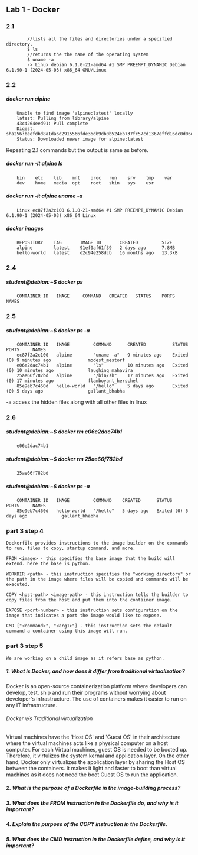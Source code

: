 ## Lab 1 - Docker

### 2.1
            //lists all the files and directories under a specified directory.
            $ ls
            //returns the the name of the operating system
            $ uname -a 
            -> Linux debian 6.1.0-21-amd64 #1 SMP PREEMPT_DYNAMIC Debian 6.1.90-1 (2024-05-03) x86_64 GNU/Linux


### 2.2 

#####  docker run alpine
        Unable to find image 'alpine:latest' locally
        latest: Pulling from library/alpine
        43c4264eed91: Pull complete 
        Digest: sha256:beefdbd8a1da6d2915566fde36db9db0b524eb737fc57cd1367effd16dc0d06d
        Status: Downloaded newer image for alpine:latest
 Repeating 2.1 commands but the output is same as before.

 ##### docker run -it alpine ls
        bin    etc    lib    mnt    proc   run    srv    tmp    var
        dev    home   media  opt    root   sbin   sys    usr

##### docker run -it alpine uname -a
        Linux ec87f2a2c100 6.1.0-21-amd64 #1 SMP PREEMPT_DYNAMIC Debian 6.1.90-1 (2024-05-03) x86_64 Linux

##### docker images

        REPOSITORY    TAG       IMAGE ID       CREATED         SIZE
        alpine        latest    91ef0af61f39   2 days ago      7.8MB
        hello-world   latest    d2c94e258dcb   16 months ago   13.3kB

### 2.4 

##### student@debian:~$ docker ps
        CONTAINER ID   IMAGE     COMMAND   CREATED   STATUS    PORTS     NAMES
### 2.5

##### student@debian:~$ docker ps -a
        CONTAINER ID   IMAGE         COMMAND      CREATED          STATUS                      PORTS     NAMES
        ec87f2a2c100   alpine        "uname -a"   9 minutes ago    Exited (0) 9 minutes ago              modest_mestorf
        e06e2dac74b1   alpine        "ls"         10 minutes ago   Exited (0) 10 minutes ago             laughing_mahavira
        25ae66f782bd   alpine        "/bin/sh"    17 minutes ago   Exited (0) 17 minutes ago             flamboyant_herschel
        85e9eb7c460d   hello-world   "/hello"     5 days ago       Exited (0) 5 days ago                 gallant_bhabha

-a access the hidden files along with all other files in linux

### 2.6 
##### student@debian:~$ docker rm e06e2dac74b1
        e06e2dac74b1
##### student@debian:~$ docker rm 25ae66f782bd
        25ae66f782bd
##### student@debian:~$ docker ps -a
        CONTAINER ID   IMAGE         COMMAND    CREATED      STATUS                  PORTS     NAMES
        85e9eb7c460d   hello-world   "/hello"   5 days ago   Exited (0) 5 days ago             gallant_bhabha

  

### part 3 step 4

    Dockerfile provides instructions to the image builder on the commands to run, files to copy, startup command, and more.
    
    FROM <image> - this specifies the base image that the build will extend. here the base is python.

    WORKDIR <path> - this instruction specifies the "working directory" or the path in the image where files will be copied and commands will be executed.

    COPY <host-path> <image-path> - this instruction tells the builder to copy files from the host and put them into the container image.
    
    EXPOSE <port-number> - this instruction sets configuration on the image that indicates a port the image would like to expose.
    
    CMD ["<command>", "<arg1>"] - this instruction sets the default command a container using this image will run.

### part 3 step 5

    We are working on a child image as it refers base as python. 

##### 1. What is Docker, and how does it differ from traditional virtualization?

Docker is an open-source containerization platform where developers can develop, test, ship and run their programs without worrying about developer's infrastructure. The use of containers makes it easier to run on any IT infrastructure.

###### Docker v/s Traditional virtualization

Virtual machines have the 'Host OS' and 'Guest OS' in their architecture where the virtual machines acts like a physical computer on a host computer. For each Virtual machines, guest OS is needed to be booted up. Therefore, it virtulizes the system kernal and application layer. On the other hand, Docker only virtualizes the application layer by sharing the Host OS between the containers. It makes it light and faster to boot than virtual machines as it does not need the boot Guest OS to run the application.

##### 2. What is the purpose of a Dockerfile in the image-building process?



##### 3. What does the FROM instruction in the Dockerfile do, and why is it important?
##### 4. Explain the purpose of the COPY instruction in the Dockerfile.
##### 5. What does the CMD instruction in the Dockerfile define, and why is it important?

